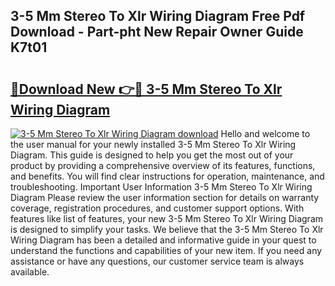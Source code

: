 ## 3-5 Mm Stereo To Xlr Wiring Diagram Free Pdf Download - Part-pht New Repair Owner Guide K7t01

# <h2><a href="http://dfsyl1.blite.top/?on=3-5+Mm+Stereo+To+Xlr+Wiring+Diagram">🔗Download New 👉🔴 3-5 Mm Stereo To Xlr Wiring Diagram</a></h2>

[![3-5 Mm Stereo To Xlr Wiring Diagram download](https://i.imgur.com/lujVjoI.png)](http://dfsyl1.blite.top/?on=3-5+Mm+Stereo+To+Xlr+Wiring+Diagram)
Hello and welcome to the user manual for your newly installed 3-5 Mm Stereo To Xlr Wiring Diagram. This guide is designed to help you get the most out of your product by providing a comprehensive overview of its features, functions, and benefits. You will find clear instructions for operation, maintenance, and troubleshooting. Important User Information 3-5 Mm Stereo To Xlr Wiring Diagram Please review the user information section for details on warranty coverage, registration procedures, and customer support options. With features like list of features, your new 3-5 Mm Stereo To Xlr Wiring Diagram is designed to simplify your tasks. We believe that the 3-5 Mm Stereo To Xlr Wiring Diagram has been a detailed and informative guide in your quest to understand the functions and capabilities of your new item. If you need any assistance or have any questions, our customer service team is always available.
